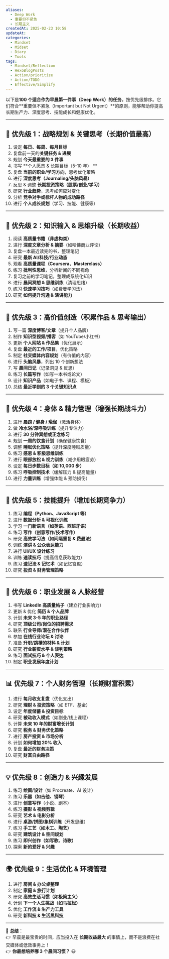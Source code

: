 ```yaml
---
aliases:
  - Deep Work
  - 重要但不紧急
  - 长期主义
createdAt: 2025-02-23 10:58
updateAt: 
categories:
  - Mindset
  - Midset
  - Diary
  - Tools
tags:
  - Mindset/Reflection
  - HexoBlogPosts
  - Action/prioritize
  - Action/TODO
  - Effective/Simplify
---
```

  
以下是**100 个适合作为早晨第一件事（Deep Work）的任务**，按优先级排序。它们符合**重要但不紧急（Important but Not Urgent）**的原则，能够帮助你提高长期生产力、深度思考、技能成长和健康优化。

---

## **🚀 优先级 1：战略规划 & 关键思考（长期价值最高）**

1. 设定 **每日、每周、每月目标**
2. 复盘前一天的**关键任务 & 进展**
3. 规划 **今天最重要的 3 件事**
4. 书写 **个人愿景 & 长期目标（5-10 年）   **
5. 复盘 **当前的职业/学习方向**，思考优化策略
6. 进行 **深度思考（Journaling/头脑风暴）**
7. 反思 & 调整 **长期投资策略（股票/创业/学习）**
8. 研究 **行业趋势**，思考如何应对变化
9. 分析 **竞争对手或标杆人物的成功路径**
10. 进行 **个人成长规划**（学习、技能、健康等）

---

## **📖 优先级 2：知识输入 & 思维升级（长期收益）**

1. 阅读 **高质量书籍（非虚构类）**
2. 进行 **深度文章分析 & 摘要**（如哈佛商业评论）
3. 复盘一本最近读完的书，整理笔记
4. 研究 **最新 AI/科技/行业动态**
5. 观看 **高质量课程（Coursera、Masterclass）**
6. 练习 **批判性思维**，分析新闻的不同视角
7. 复习之前的学习笔记，整理成系统化知识
8. 进行 **晨间冥想 & 思维训练**（清理思绪）
9. 练习 **快速学习技巧**（如费曼学习法）
10. 研究 **如何提升沟通 & 演讲能力**

---

## **📝 优先级 3：高价值创造（积累作品 & 思考输出）**

1. 写一篇 **深度博客/文章**（提升个人品牌）
2. 制作 **知识型视频/播客**（如 YouTube/小红书）
3. 更新 **个人网站 & 作品集**（优化展示）
4. 复盘 **最近的工作/项目**，优化策略
5. 制定 **社交媒体内容规划**（有价值的内容）
6. 进行 **头脑风暴**，列出 10 个创新想法
7. 写 **晨间日记**（记录洞见 & 反思）
8. 练习 **长篇写作**（如写一本书或论文）
9. 设计 **知识产品**（如电子书、课程、模板）
10. 总结 **最近学到的 3 个关键知识点**

---

## **💪 优先级 4：身体 & 精力管理（增强长期战斗力）**

1. 进行 **晨跑 / 健身 / 瑜伽**（激活身体）
2. 做 **冷水浴/深呼吸训练**（提升专注力）
3. 进行 **30 分钟冥想或正念练习**
4. 规划 **一周的饮食计划**（确保健康饮食）
5. 调整 **睡眠优化策略**（提升深度睡眠质量）
6. 练习 **感恩 & 积极思维训练**
7. 进行 **眼部放松 & 视力训练**（减少用眼疲劳）
8. 设定 **每日步数目标（如 10,000 步）**
9. 练习 **呼吸控制技术**（缓解压力 & 提高能量）
10. 进行 **力量训练**（增强体能 & 预防损伤）

---

## **🎯 优先级 5：技能提升（增加长期竞争力）**

1. 练习 **编程（Python、JavaScript 等）**
2. 进行 **数据分析 & 可视化训练**
3. 学习 **一门新语言（如英语、西班牙语）**
4. 练习 **写作（创意写作/技术写作）**
5. 研究 **高效学习法（如间隔重复 & 费曼法）**
6. 训练 **演讲 & 公众表达能力**
7. 进行 **UI/UX 设计练习**
8. 训练 **速读技巧**（提高信息获取能力）
9. 练习 **速记法 & 记忆术**（如记忆宫殿）
10. 研究 **投资 & 财务管理策略**

---

## **💼 优先级 6：职业发展 & 人脉经营**

1. 书写 **LinkedIn 高质量帖子**（建立行业影响力）
2. 更新 & 优化 **简历 & 个人品牌**
3. 计划 **未来 3-5 年的职业路径**
4. 研究 **顶级公司/岗位的招聘需求**
5. 联系 **行业导师/潜在合作伙伴**
6. 参加 **在线行业论坛 & 讨论**
7. 准备 **升职/跳槽的材料 & 计划**
8. 研究 **行业薪资水平 & 谈判策略**
9. 练习 **面试技巧 & 个人表达**
10. 制定 **职业发展年度计划**

---

## **📊 优先级 7：个人财务管理（长期财富积累）**

1. 进行 **每月收支复盘**（优化支出）
2. 研究 **理财 & 投资策略**（如 ETF、基金）
3. 设定 **年度储蓄 & 投资目标**
4. 研究 **被动收入模式**（如副业/线上课程）
5. 计算 **未来 10 年的财富增长计划**
6. 研究 **税务 & 财务优化策略**
7. 进行 **房产投资 & 市场分析**
8. 计划 **如何增加 20% 收入**
9. 复盘 **最近的财务决策**
10. 研究 **财富自由路径**

---

## **💡 优先级 8：创造力 & 兴趣发展**

1. 练习 **绘画/设计**（如 Procreate、AI 设计）
2. 练习 **乐器（如吉他、钢琴）**
3. 进行 **创意写作**（小说、剧本）
4. 练习 **摄影 & 视频剪辑**
5. 研究 **艺术 & 电影分析**
6. 进行 **桌游/拼图/象棋训练**（开发思维）
7. 练习 **手工艺（如木工、陶艺）**
8. 研究 **建筑设计 & 空间规划**
9. 练习 **即兴创作（如写歌、诗歌）**
10. 探索 **新的爱好 & 兴趣**

---

## **🌍 优先级 9：生活优化 & 环境管理**

1. 进行 **房间 & 办公桌整理**
2. 制定 **家庭 & 旅行计划**
3. 研究 **高效生活习惯（如极简主义）**
4. 计划 **下一个人生挑战（如马拉松）**
5. 优化 **工作流 & 生产力工具**
6. 研究 **新科技 & 生活黑科技**

---

🔹 **总结**：\
👉 早晨是最宝贵的时间，应当投入在 **长期收益最大** 的事情上，而不是浪费在社交媒体或低效事务上！\
👉 **你最想培养哪 3 个晨间习惯？** 😃
